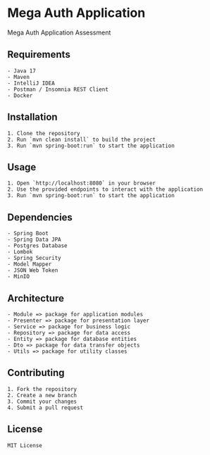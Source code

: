 # Mega Auth Application
Mega Auth Application Assessment

## Requirements
```
- Java 17
- Maven
- IntelliJ IDEA
- Postman / Insomnia REST Client
- Docker
```

## Installation
```
1. Clone the repository
2. Run `mvn clean install` to build the project
3. Run `mvn spring-boot:run` to start the application
```

## Usage
```
1. Open `http://localhost:8080` in your browser
2. Use the provided endpoints to interact with the application
3. Run `mvn spring-boot:run` to start the application
```

## Dependencies
```
- Spring Boot
- Spring Data JPA
- Postgres Database
- Lombok
- Spring Security
- Model Mapper
- JSON Web Token
- MinIO
```

## Architecture
```
- Module => package for application modules
- Presenter => package for presentation layer
- Service => package for business logic
- Repository => package for data access
- Entity => package for database entities
- Dto => package for data transfer objects
- Utils => package for utility classes
```

## Contributing
```
1. Fork the repository
2. Create a new branch
3. Commit your changes
4. Submit a pull request
```

## License
```
MIT License
```